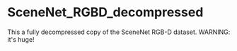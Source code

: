 # SceneNet_RGBD_decompressed
This a fully decompressed copy of the SceneNet RGB-D dataset. WARNING: it's huge!
